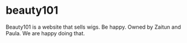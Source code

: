 # beauty101
Beauty101 is a website that sells wigs. Be happy.
Owned by Zaitun and Paula.
We are happy doing that.
